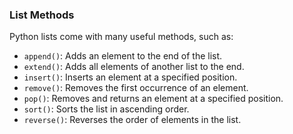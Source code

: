 ### List Methods
Python lists come with many useful methods, such as:
- `append()`: Adds an element to the end of the list.
- `extend()`: Adds all elements of another list to the end.
- `insert()`: Inserts an element at a specified position.
- `remove()`: Removes the first occurrence of an element.
- `pop()`: Removes and returns an element at a specified position.
- `sort()`: Sorts the list in ascending order.
- `reverse()`: Reverses the order of elements in the list.